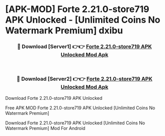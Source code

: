 # [APK-MOD] Forte 2.21.0-store719 APK Unlocked - [Unlimited Coins No Watermark Premium] dxibu



<div align="center">
<h3>🔴 Download [Server1] 👉👉 <a href="https://momento.my/?title=Forte_2.21.0-store719_APK_Unlocked">Forte 2.21.0-store719 APK Unlocked Mod Apk</a></h3><br>

<h3>🔴 Download [Server2] 👉👉 <a href="https://momento.my/?title=Forte_2.21.0-store719_APK_Unlocked">Forte 2.21.0-store719 APK Unlocked Mod Apk</a></h3>
</div>



Download Forte 2.21.0-store719 APK Unlocked 

Free APK MOD Forte 2.21.0-store719 APK Unlocked [Unlimited Coins No Watermark Premium]

Download Forte 2.21.0-store719 APK Unlocked [Unlimited Coins No Watermark Premium] Mod For Android
